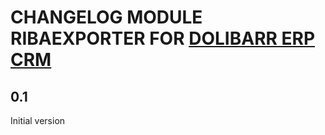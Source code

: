 # CHANGELOG MODULE RIBAEXPORTER FOR [DOLIBARR ERP CRM](https://www.dolibarr.org)

## 0.1

Initial version
